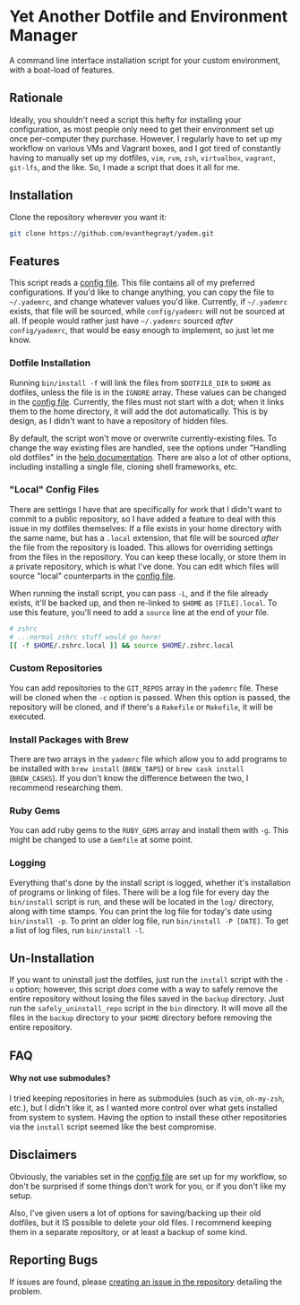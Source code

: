 # Yet Another Dotfile and Environment Manager
A command line interface installation script for your custom environment, with a
boat-load of features.

## Rationale
Ideally, you shouldn't need a script this hefty for installing your
configuration, as most people only need to get their environment set up once
per-computer they purchase. However, I regularly have to set up my workflow on
various VMs and Vagrant boxes, and I got tired of constantly having to manually
set up my dotfiles, `vim`, `rvm`, `zsh`, `virtualbox`, `vagrant`, `git-lfs`, and
the like. So, I made a script that does it all for me.

## Installation
Clone the repository wherever you want it:
```sh
git clone https://github.com/evanthegrayt/yadem.git
```

## Features
This script reads a [config file](config/yademrc). This file contains all of my
preferred configurations. If you'd like to change anything, you can copy the
file to `~/.yademrc`, and change whatever values you'd like. Currently, if
`~/.yademrc` exists, that file will be sourced, while `config/yademrc` will not
be sourced at all. If people would rather just have `~/.yademrc` sourced *after*
`config/yademrc`, that would be easy enough to implement, so just let me know.

### Dotfile Installation
Running `bin/install -f` will link the files from `$DOTFILE_DIR` to `$HOME` as
dotfiles, unless the file is in the `IGNORE` array. These values can be changed
in the [config file](config/yademrc). Currently, the files must not
start with a dot; when it links them to the home directory, it will add the dot
automatically. This is by design, as I didn't want to have a repository of
hidden files.

By default, the script won't move or overwrite currently-existing
files. To change the way existing files are handled, see the options under
"Handling old dotfiles" in the [help documentation](lib/help_menu.txt). There
are also a lot of other options, including installing a single file, cloning
shell frameworks, etc.

### "Local" Config Files
There are settings I have that are specifically for work that I didn't want to
commit to a public repository, so I have added a feature to deal with this
issue in my dotfiles themselves: If a file exists in your home directory with
the same name, but has a `.local` extension, that file will be sourced *after*
the file from the repository is loaded. This allows for overriding settings from
the files in the repository.  You can keep these locally, or store them in a
private repository, which is what I've done. You can edit which files will
source "local" counterparts in the [config file](config/yademrc).

When running the install script, you can pass `-L`, and if the file already
exists, it'll be backed up, and then re-linked to `$HOME` as `[FILE].local`. To
use this feature, you'll need to add a `source` line at the end of your file.
```sh
# zshrc
# ...normal zshrc stuff would go here!
[[ -f $HOME/.zshrc.local ]] && source $HOME/.zshrc.local
```

### Custom Repositories
You can add repositories to the `GIT_REPOS` array in the `yademrc` file.  These
will be cloned when the `-c` option is passed. When this option is passed, the
repository will be cloned, and if there's a `Rakefile` or `Makefile`, it will be
executed.

### Install Packages with Brew
There are two arrays in the `yademrc` file which allow you to add programs to be
installed with `brew install` (`BREW_TAPS`) or `brew cask install`
(`BREW_CASKS`). If you don't know the difference between the two, I recommend
researching them.

### Ruby Gems
You can add ruby gems to the `RUBY_GEMS` array and install them with `-g`. This
might be changed to use a `Gemfile` at some point.

### Logging
Everything that's done by the install script is logged, whether it's
installation of programs or linking of files. There will be a log file for every
day the `bin/install` script is run, and these will be located in the `log/`
directory, along with time stamps. You can print the log file for today's date
using `bin/install -p`. To print an older log file, run `bin/install -P [DATE]`.
To get a list of log files, run `bin/install -l`.

## Un-Installation
If you want to uninstall just the dotfiles, just run the `install` script with
the `-u` option; however, this script *does* come with a way to safely remove
the entire repository without losing the files saved in the `backup` directory.
Just run the `safely_uninstall_repo` script in the `bin` directory. It will move
all the files in the `backup` directory to your `$HOME` directory before
removing the entire repository.

## FAQ
#### Why not use submodules?
I tried keeping repositories in here as submodules (such as `vim`, `oh-my-zsh`,
etc.), but I didn't like it, as I wanted more control over what gets installed
from system to system. Having the option to install these other repositories via
the `install` script seemed like the best compromise.

## Disclaimers
Obviously, the variables set in the [config file](config/yademrc) are set up for
my workflow, so don't be surprised if some things don't work for you, or if you
don't like my setup.

Also, I've given users a lot of options for saving/backing up their
old dotfiles, but it IS possible to delete your old files. I recommend keeping
them in a separate repository, or at least a backup of some kind.

## Reporting Bugs
If issues are found, please [creating an issue in the
repository](https://github.com/evanthegrayt/yadem/issues/new)
detailing the problem.

